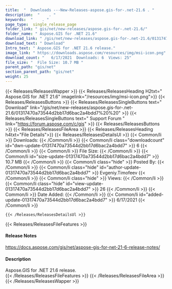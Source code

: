 ```yaml
---
title:  "  Downloads ---New-Releases-aspose.gis-for-.net-21.6 . " 
description:  "    . " 
keywords:  "    . " 
page_type:  single_release_page
folder_link: " gis/net/new-releases/aspose.gis-for-.net-21.6/"
folder_name: " Aspose.GIS for .NET 21.6"
download_link: " /gis/net/new-releases/aspose.gis-for-.net-21.6/01317470a73544d2bb17d6bac2a4bdd7"
download_text: " Download"
Intro_text: " Aspose.GIS for .NET 21.6 release."
image_link: " https://downloads.aspose.com/resources/img/msi-icon.png"
download_count: "   6/17/2021  Downloads: 6  Views: 25"
file_size: "  File Size: 10.7 MB "
parent_path: "gis/net"
section_parent_path: "gis/net"
weight: 25 
---
```


{{< Releases/ReleasesWapper >}}
  {{< Releases/ReleasesHeading H2txt=" Aspose.GIS for .NET 21.6" imagelink="/resources/img/msi-icon.png">}}
  {{< Releases/ReleasesButtons >}}
    {{< Releases/ReleasesSingleButtons text=" Download" link="/gis/net/new-releases/aspose.gis-for-.net-21.6/01317470a73544d2bb17d6bac2a4bdd7%20%20" >}}
    {{< Releases/ReleasesSingleButtons text=" Support Forum " link="https://forum.aspose.com/c/gis" >}}
  {{< Releases/ReleasesButtons >}}
  {{< Releases/ReleasesFileArea >}}
    {{< Releases/ReleasesHeading h4txt="File Details">}}
    {{< Releases/ReleasesDetailsUl >}}
            {{< Common/li  >}} Downloads: {{< /Common/li >}} 
      {{< Common/li class="downloadcount" id="dwn-update-01317470a73544d2bb17d6bac2a4bdd7" >}} 6 {{< /Common/li >}} 
      {{< Common/li  >}} File Size: {{< /Common/li >}} 
      {{< Common/li id="size-update-01317470a73544d2bb17d6bac2a4bdd7" >}} 10.7 MB {{< /Common/li >}} 
      {{< Common/li  class="hide" >}} Posted By: {{< /Common/li >}} 
      {{< Common/li class="hide" id="author-update-01317470a73544d2bb17d6bac2a4bdd7" >}} Evgeniy.Timofeev {{< /Common/li >}} 
      {{< Common/li class="hide"  >}} Views: {{< /Common/li >}} 
      {{< Common/li class="hide" id="view-update-01317470a73544d2bb17d6bac2a4bdd7" >}} 26 {{< /Common/li >}} 
      {{< Common/li  >}} Date Added: {{< /Common/li >}} 
      {{< Common/li id="added-update-01317470a73544d2bb17d6bac2a4bdd7" >}} 6/17/2021 {{< /Common/li >}} 

    {{< /Releases/ReleasesDetailsUl >}}

  {{< Releases/ReleasesFileFeatures >}}
      <h4>Release Notes</h4><div><a href="https://docs.aspose.com/gis/net/aspose-gis-for-net-21-6-release-notes/">https://docs.aspose.com/gis/net/aspose-gis-for-net-21-6-release-notes/</a></div><h4>Description</h4><div class="HTMLDescription">Aspose.GIS for .NET 21.6 release.</div>
  {{< /Releases/ReleasesFileFeatures >}}
 {{< /Releases/ReleasesFileArea >}}
{{< /Releases/ReleasesWapper >}}


